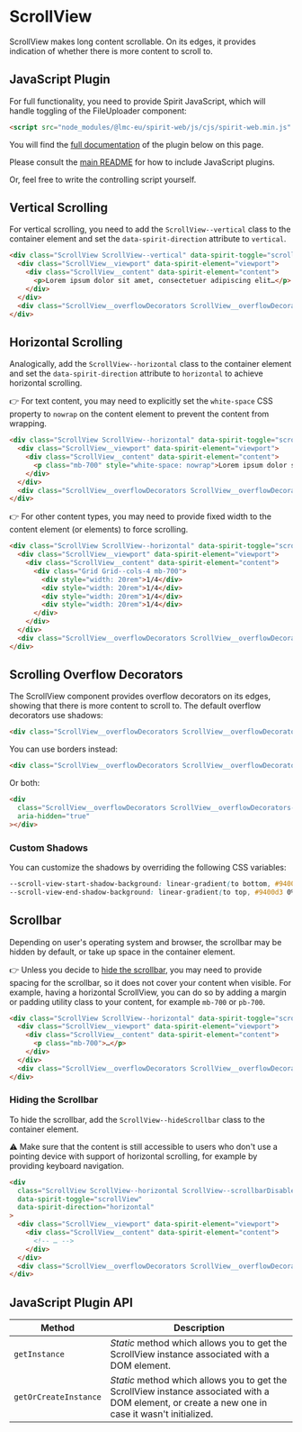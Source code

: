 # ScrollView

ScrollView makes long content scrollable. On its edges, it provides indication of whether there is more content to scroll to.

## JavaScript Plugin

For full functionality, you need to provide Spirit JavaScript, which will handle toggling of the FileUploader component:

```html
<script src="node_modules/@lmc-eu/spirit-web/js/cjs/spirit-web.min.js" async></script>
```

You will find the [full documentation](#javascript-plugin-api) of the plugin below on this page.

Please consult the [main README][web-readme] for how to include JavaScript plugins.

Or, feel free to write the controlling script yourself.

## Vertical Scrolling

For vertical scrolling, you need to add the `ScrollView--vertical` class to the container element and set the
`data-spirit-direction` attribute to `vertical`.

```html
<div class="ScrollView ScrollView--vertical" data-spirit-toggle="scrollView" data-spirit-direction="vertical">
  <div class="ScrollView__viewport" data-spirit-element="viewport">
    <div class="ScrollView__content" data-spirit-element="content">
      <p>Lorem ipsum dolor sit amet, consectetuer adipiscing elit…</p>
    </div>
  </div>
  <div class="ScrollView__overflowDecorators ScrollView__overflowDecorators--shadows" aria-hidden="true"></div>
</div>
```

## Horizontal Scrolling

Analogically, add the `ScrollView--horizontal` class to the container element and set the `data-spirit-direction` attribute to
`horizontal` to achieve horizontal scrolling.

👉 For text content, you may need to explicitly set the `white-space` CSS property to `nowrap` on the content element to prevent the
content from wrapping.

```html
<div class="ScrollView ScrollView--horizontal" data-spirit-toggle="scrollView" data-spirit-direction="horizontal">
  <div class="ScrollView__viewport" data-spirit-element="viewport">
    <div class="ScrollView__content" data-spirit-element="content">
      <p class="mb-700" style="white-space: nowrap">Lorem ipsum dolor sit amet, consectetuer adipiscing elit…</p>
    </div>
  </div>
  <div class="ScrollView__overflowDecorators ScrollView__overflowDecorators--shadows" aria-hidden="true"></div>
</div>
```

👉 For other content types, you may need to provide fixed width to the content element (or elements) to force scrolling.

```html
<div class="ScrollView ScrollView--horizontal" data-spirit-toggle="scrollView" data-spirit-direction="horizontal">
  <div class="ScrollView__viewport" data-spirit-element="viewport">
    <div class="ScrollView__content" data-spirit-element="content">
      <div class="Grid Grid--cols-4 mb-700">
        <div style="width: 20rem">1/4</div>
        <div style="width: 20rem">1/4</div>
        <div style="width: 20rem">1/4</div>
        <div style="width: 20rem">1/4</div>
      </div>
    </div>
  </div>
  <div class="ScrollView__overflowDecorators ScrollView__overflowDecorators--shadows" aria-hidden="true"></div>
</div>
```

## Scrolling Overflow Decorators

The ScrollView component provides overflow decorators on its edges, showing that there is more content to scroll to. The default overflow
decorators use shadows:

```html
<div class="ScrollView__overflowDecorators ScrollView__overflowDecorators--shadows" aria-hidden="true"></div>
```

You can use borders instead:

```html
<div class="ScrollView__overflowDecorators ScrollView__overflowDecorators--borders" aria-hidden="true"></div>
```

Or both:

```html
<div
  class="ScrollView__overflowDecorators ScrollView__overflowDecorators--borders ScrollView__overflowDecorators--shadows"
  aria-hidden="true"
></div>
```

### Custom Shadows

You can customize the shadows by overriding the following CSS variables:

```css
--scroll-view-start-shadow-background: linear-gradient(to bottom, #9400d3 0%, #9400d300 100%);
--scroll-view-end-shadow-background: linear-gradient(to top, #9400d3 0%, #9400d300 100%);
```

## Scrollbar

Depending on user's operating system and browser, the scrollbar may be hidden by default, or take up space in the container element.

👉 Unless you decide to [hide the scrollbar](#hiding-the-scrollbar), you may need to provide spacing for the scrollbar, so it does
not cover your content when visible. For example, having a horizontal ScrollView, you can do so by adding a margin or padding utility
class to your content, for example `mb-700` or `pb-700`.

```html
<div class="ScrollView ScrollView--horizontal" data-spirit-toggle="scrollView" data-spirit-direction="horizontal">
  <div class="ScrollView__viewport" data-spirit-element="viewport">
    <div class="ScrollView__content" data-spirit-element="content">
      <p class="mb-700">…</p>
    </div>
  </div>
  <div class="ScrollView__overflowDecorators ScrollView__overflowDecorators--shadows" aria-hidden="true"></div>
</div>
```

### Hiding the Scrollbar

To hide the scrollbar, add the `ScrollView--hideScrollbar` class to the container element.

⚠️ Make sure that the content is still accessible to users who don't use a pointing device with support of horizontal scrolling, for example by providing keyboard navigation.

```html
<div
  class="ScrollView ScrollView--horizontal ScrollView--scrollbarDisabled"
  data-spirit-toggle="scrollView"
  data-spirit-direction="horizontal"
>
  <div class="ScrollView__viewport" data-spirit-element="viewport">
    <div class="ScrollView__content" data-spirit-element="content">
      <!-- … -->
    </div>
  </div>
  <div class="ScrollView__overflowDecorators ScrollView__overflowDecorators--shadows" aria-hidden="true"></div>
</div>
```

## JavaScript Plugin API

| Method                | Description                                                                                                                                       |
| --------------------- | ------------------------------------------------------------------------------------------------------------------------------------------------- |
| `getInstance`         | _Static_ method which allows you to get the ScrollView instance associated with a DOM element.                                                    |
| `getOrCreateInstance` | _Static_ method which allows you to get the ScrollView instance associated with a DOM element, or create a new one in case it wasn't initialized. |

[web-readme]: https://github.com/lmc-eu/spirit-design-system/blob/main/packages/web/README.md

